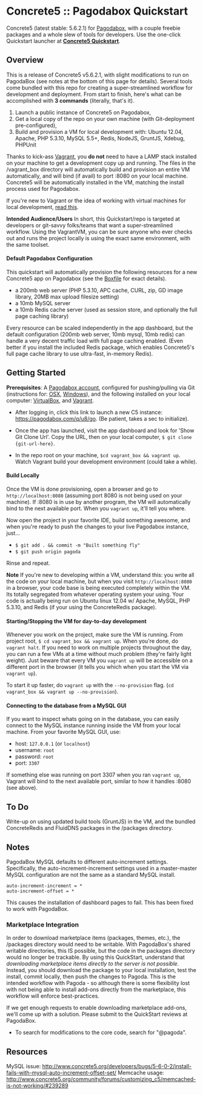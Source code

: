 # Concrete5 :: Pagodabox Quickstart #

Concrete5 (latest stable: 5.6.2.1) for [Pagodabox](http://pagodabox.com), with a couple freebie packages and a whole slew
of tools for developers. Use the one-click Quickstart launcher at **[Concrete5 Quickstart](https://pagodabox.com/cafe/jonohartman/concrete5)**.

## Overview ##

This is a release of Concrete5 v5.6.2.1, with slight modifications to run on PagodaBox (see notes at the bottom of this
page for details). Several tools come bundled with this repo for creating a super-streamlined workflow for development and
deployment. From start to finish, here's what can be accomplished with **3 commands** (literally, that's it).

1. Launch a public instance of Concrete5 on Pagodabox,
2. Get a local copy of the repo on your own machine (with Git-deployment pre-configured),
3. Build and provision a VM for local development with: Ubuntu 12.04, Apache, PHP 5.3.10, MySQL 5.5+, Redis, NodeJS, GruntJS, Xdebug, PHPUnit

Thanks to kick-ass [Vagrant](http://www.vagrantup.com/), you **do not** need to have a LAMP stack installed on your machine
to get a development copy up and running. The files in the /vagrant_box directory will automatically build and provision
an entire VM automatically, and will bind (if avail) to port :8080 on your local machine. Concrete5 will be automatically
installed in the VM, matching the install process used for Pagodabox.

If you're new to Vagrant or the idea of working with virtual machines for local development, [read this](http://www.vagrantup.com/about.html).

**Intended Audience/Users**
In short, this Quickstart/repo is targeted at developers or git-savvy folks/teams that want a super-streamlined workflow.
Using the VagrantVM, you can be sure anyone who ever checks out and runs the project locally is using the exact same
environment, with the same toolset.

#### Default Pagodabox Configuration ####

This quickstart will automatically provision the following resources for a new Concrete5 app on Pagodabox
(see the [Boxfile](https://github.com/Focus43/concrete5/blob/pagoda/Boxfile) for exact details).

* a 200mb web server (PHP 5.3.10, APC cache, CURL, zip, GD image library, 20MB max upload filesize setting)
* a 10mb MySQL server
* a 10mb Redis cache server (used as session store, and optionally the full page caching library)

Every resource can be scaled independently in the app dashboard, but the default configuration (200mb web server, 10mb mysql, 10mb redis)
can handle a very decent traffic load with full page caching enabled. (Even better if you install the included
Redis package, which enables Concrete5's full page cache library to use ultra-fast, in-memory Redis).

## Getting Started ##

**Prerequisites**: A [Pagodabox account](https://dashboard.pagodabox.com/account/register), configured for
pushing/pulling via Git (instructions for: [OSX](http://help.pagodabox.com/customer/portal/articles/200927), [Windows](http://help.pagodabox.com/customer/portal/articles/202068)),
and the following installed on your local computer: [VirtualBox](https://www.virtualbox.org/), and [Vagrant](http://docs.vagrantup.com/v2/installation/).

* After logging in, click this link to launch a new C5 instance: https://pagodabox.com/q/u8/go. (Be patient, takes a sec
to initialize).

* Once the app has launched, visit the app dashboard and look for 'Show Git Clone Url'. Copy the URL, then on
your local computer, `$ git clone {git-url-here}`.

* In the repo root on your machine, `$cd vagrant_box && vagrant up`. Watch Vagrant build your development environment (could take a while).

#### Build Locally ####

Once the VM is done provisioning, open a browser and go to `http://localhost:8080` (assuming port 8080 is not being used on your machine). If :8080 is in use by another program, the VM will automatically bind to the next available port. When you `vagrant up`, it'll tell you where.

Now open the project in your favorite IDE, build something awesome, and when you're ready to push the changes to your live Pagodabox instance, just...

* `$ git add . && commit -m "Built something fly"`
* `$ git push origin pagoda`

Rinse and repeat.

**Note** If you're new to developing within a VM, understand this: you write all the code on your local machine, but when you visit `http://localhost:8080` in a browser, your code base is being executed completely within the VM. Its totally segregated from whatever operating system your using. Your code is actually being run on Ubuntu linux 12.04 w/ Apache, MySQL, PHP 5.3.10, and Redis (if your using the ConcreteRedis package).

#### Starting/Stopping the VM for day-to-day development ####

Whenever you work on the project, make sure the VM is running. From project root, `$ cd vagrant_box && vagrant up`. When you're done,
do `vagrant halt`. If you need to work on multiple projects throughout the day, you can run a few VMs at a time without much problem (they're fairly 
light weight). Just beware that every VM you `vagrant up` will be accessible on a different port in the browser (it tells you which when you start the VM via `vagrant up`).

To start it up faster, do `vagrant up` with the `--no-provision` flag. (`cd vagrant_box && vagrant up --no-provision`).

#### Connecting to the database from a MySQL GUI ####

If you want to inspect whats going on in the database, you can easily connect to the MySQL instance running inside the VM from your local machine. From your favorite MySQL GUI, use:
* host: `127.0.0.1` (or `localhost`)
* username: `root`
* password: `root`
* port: `3307`

If something else was running on port 3307 when you ran `vagrant up`, Vagrant will bind to the next available port, similar to how it handles :8080 (see above).

## To Do ##

Write-up on using updated build tools (GruntJS) in the VM, and the bundled ConcreteRedis and FluidDNS packages in the /packages directory.

## Notes ##

PagodaBox MySQL defaults to different auto-increment settings. Specifically, the auto-increment-increment settings 
used in a master-master MySQL configuration are not the same as a standard MySQL install.

	auto-increment-increment = *
	auto-increment-offset = *

This causes the installation of dashboard pages to fail. This has been fixed to work with PagodaBox.

### Marketplace Integration ###
In order to download marketplace items (packages, themes, etc.), the /packages directory would need to be writable.
With PagodaBox's shared writable directories, this IS possible, but the code in the packages directory would no longer
be trackable. By using this QuickStart, understand that *downloading marketplace items directly to the server is not
possible.* Instead, you should download the package to your local installation, test the install, commit locally, then
push the changes to Pagoda. This is the intended workflow with Pagoda - so although there is some flexibility lost with
not being able to install add-ons directly from the marketplace, this workflow will enforce best-practices.

If we get enough requests to enable downloading marketplace add-ons, we'll come up with a solution. Please submit to the
QuickStart reviews at PagodaBox.

* To search for modifications to the core code, search for "@pagoda".

## Resources ##

MySQL issue: http://www.concrete5.org/developers/bugs/5-6-0-2/install-fails-with-mysql-auto-increment-offset-set/
Memcache usage: http://www.concrete5.org/community/forums/customizing_c5/memcached-is-not-working/#239289

